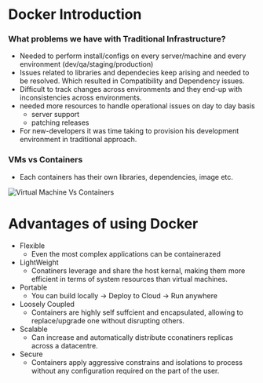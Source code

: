 # Docker Introduction
### What problems we have with Traditional Infrastructure?
- Needed to perform install/configs on every server/machine and every environment (dev/qa/staging/production)
- Issues related to libraries and dependecies keep arising and needed to be resolved. Which resulted in Compatibility and Dependency issues.
- Difficult to track changes across environments and they end-up with inconsistencies across environments.
- needed more resources to handle operational issues on day to day basis
    - server support
    - patching releases
- For new-developers it was time taking to provision his development environment in traditional approach.

### VMs vs Containers 
- Each containers has their own libraries, dependencies, image etc.

![Virtual Machine Vs Containers](https://k21academy.com/wp-content/uploads/2020/05/2020_05_13_12_19_07_PowerPoint_Slide_Show_Azure_AZ104_M01_Compute_ed1_-1536x701.png)

# Advantages of using Docker
- Flexible
    - Even the most complex applications can be containerazed
- LightWeight
    - Conatiners leverage and share the host kernal, making them more efficient in terms of system resources than virtual machines.
- Portable
    - You can build locally -> Deploy to Cloud -> Run anywhere
- Loosely Coupled
    - Containers are highly self suffcient and encapsulated, 
    allowing to replace/upgrade one without disrupting others.
- Scalable
    - Can increase and automatically distribute cconatiners replicas across a datacentre.
- Secure
    - Containers apply aggressive constrains and isolations to process without any configuration required on the part of the user.